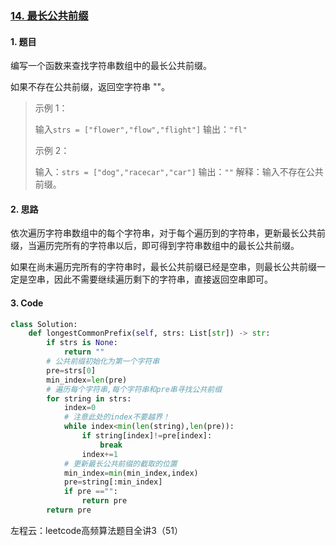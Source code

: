### [14. 最长公共前缀](https://leetcode-cn.com/problems/longest-common-prefix/)

#### 1. 题目

编写一个函数来查找字符串数组中的最长公共前缀。

如果不存在公共前缀，返回空字符串 ""。

> 示例 1：
>
> 输入`strs = ["flower","flow","flight"]`
> 输出：`"fl"`
>
> 示例 2：
>
> 输入：`strs = ["dog","racecar","car"]`
> 输出：`""`
> 解释：输入不存在公共前缀。



#### 2. 思路

依次遍历字符串数组中的每个字符串，对于每个遍历到的字符串，更新最长公共前缀，当遍历完所有的字符串以后，即可得到字符串数组中的最长公共前缀。

如果在尚未遍历完所有的字符串时，最长公共前缀已经是空串，则最长公共前缀一定是空串，因此不需要继续遍历剩下的字符串，直接返回空串即可。



#### 3. Code

```python
class Solution:
    def longestCommonPrefix(self, strs: List[str]) -> str:
        if strs is None:
            return ""
        # 公共前缀初始化为第一个字符串
        pre=strs[0]
        min_index=len(pre)
        # 遍历每个字符串,每个字符串和pre串寻找公共前缀
        for string in strs:
            index=0
            # 注意此处的index不要越界！
            while index<min(len(string),len(pre)):
                if string[index]!=pre[index]:
                    break
                index+=1
            # 更新最长公共前缀的截取的位置
            min_index=min(min_index,index)
            pre=string[:min_index]
            if pre =="":
                return pre
        return pre
```



左程云：leetcode高频算法题目全讲3（51）

